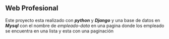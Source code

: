 ## Web Profesional
Este proyecto esta realizado con **_python_** y **_Django_** y una base de datos en **_Mysql_** con el nombre de _empleado-data_ en una pagina donde los empleado se encuentra en una lista y esta con una paginación 


